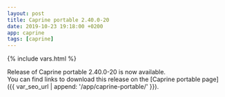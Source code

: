 ```yaml
---
layout: post
title: Caprine portable 2.40.0-20
date: 2019-10-23 19:18:00 +0200
app: caprine
tags: [caprine]
---
```

{% include vars.html %}

Release of Caprine portable 2.40.0-20 is now available.<br />
You can find links to download this release on the [Caprine portable page]({{ var_seo_url | append: '/app/caprine-portable/' }}).